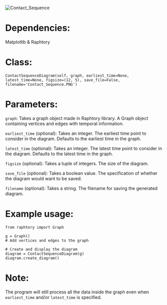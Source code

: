 
![Contact_Sequence](https://github.com/D4rkisek/contact-sequence-diagram/assets/106534376/584f046d-1d1c-40b2-a70f-a31bf415e109)


# Dependencies:
Matplotlib & Raphtory

# Class:
`ContactSequenceDiagram(self, graph, earliest_time=None, latest_time=None, figsize=(12, 5), save_file=False, filename='Contact_Sequence.PNG')`

# Parameters: 
`graph`: Takes a graph object made in Raphtory library. A Graph object containing vertices and edges with temporal information.

`earliest_time` (optional): Takes an integer. The earliest time point to consider in the diagram. Defaults to the earliest time in the graph.

`latest_time` (optional): Takes an integer. The latest time point to consider in the diagram. Defaults to the latest time in the graph.

`figsize` (optional): Takes a tuple of integers. The size of the diagram.

`save_file` (optional): Takes a boolean value. The specification of whether the diagram would want to be saved.

`filename` (optional): Takes a string. The filename for saving the generated diagram.

# Example usage:
```
from raphtory import Graph

g = Graph()
# Add vertices and edges to the graph

# Create and display the diagram
diagram = ContactSequenceDiagram(g)
diagram.create_diagram()
```

# Note:
The program will still process all the data inside the graph even when `earliest_time` and/or `latest_time` is specified.
